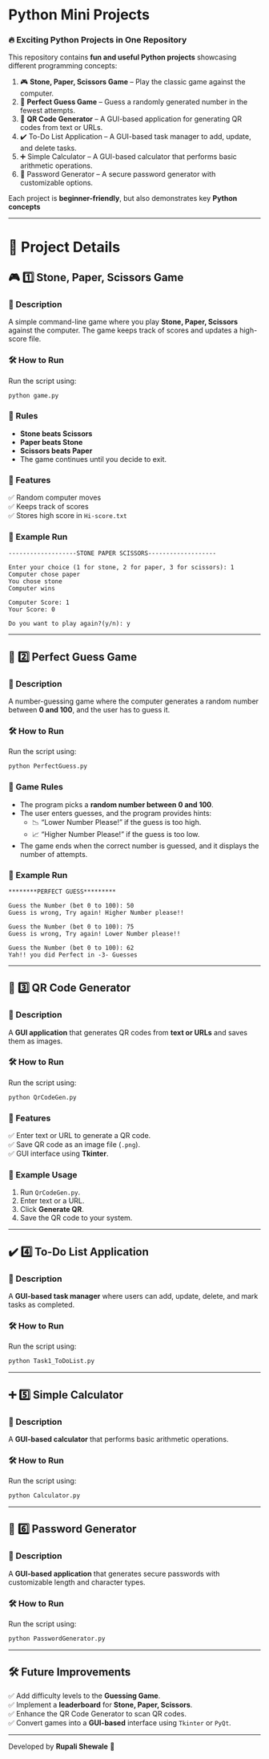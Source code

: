 # Python Mini Projects

### 🔥 Exciting Python Projects in One Repository

This repository contains  **fun and useful Python projects** showcasing different programming concepts:

1. 🎮 **Stone, Paper, Scissors Game** – Play the classic game against the computer.
2. 🔢 **Perfect Guess Game** – Guess a randomly generated number in the fewest attempts.
3. 📱 **QR Code Generator** – A GUI-based application for generating QR codes from text or URLs.
4. ✔️ To-Do List Application – A GUI-based task manager to add, update, and delete tasks.
5. ➕ Simple Calculator – A GUI-based calculator that performs basic arithmetic operations.
6. 🔑 Password Generator – A secure password generator with customizable options.

Each project is **beginner-friendly**, but also demonstrates key **Python concepts** 

---

# 📜 Project Details

## 🎮 1️⃣ Stone, Paper, Scissors Game

### 📌 Description
A simple command-line game where you play **Stone, Paper, Scissors** against the computer. The game keeps track of scores and updates a high-score file.

### 🛠️ How to Run
Run the script using:
```bash
python game.py
```

### 🎯 Rules
- **Stone beats Scissors**
- **Paper beats Stone**
- **Scissors beats Paper**
- The game continues until you decide to exit.

### 📂 Features
✅ Random computer moves  
✅ Keeps track of scores  
✅ Stores high score in `Hi-score.txt`  

### 📌 Example Run

```
-------------------STONE PAPER SCISSORS-------------------

Enter your choice (1 for stone, 2 for paper, 3 for scissors): 1
Computer chose paper
You chose stone
Computer wins

Computer Score: 1
Your Score: 0

Do you want to play again?(y/n): y
```

---

## 🔢 2️⃣ Perfect Guess Game

### 📌 Description
A number-guessing game where the computer generates a random number between **0 and 100**, and the user has to guess it.

### 🛠️ How to Run
Run the script using:
```bash
python PerfectGuess.py
```

### 🎯 Game Rules
- The program picks a **random number between 0 and 100**.
- The user enters guesses, and the program provides hints:
  - 📉 “Lower Number Please!” if the guess is too high.
  - 📈 “Higher Number Please!” if the guess is too low.
- The game ends when the correct number is guessed, and it displays the number of attempts.

### 📌 Example Run

```
********PERFECT GUESS*********

Guess the Number (bet 0 to 100): 50
Guess is wrong, Try again! Higher Number please!!

Guess the Number (bet 0 to 100): 75
Guess is wrong, Try again! Lower Number please!!

Guess the Number (bet 0 to 100): 62
Yah!! you did Perfect in -3- Guesses
```

---

## 📱 3️⃣ QR Code Generator

### 📌 Description
A **GUI application** that generates QR codes from **text or URLs** and saves them as images.

### 🛠️ How to Run
Run the script using:
```bash
python QrCodeGen.py
```

### 🎯 Features
✅ Enter text or URL to generate a QR code.  
✅ Save QR code as an image file (`.png`).  
✅ GUI interface using **Tkinter**.  

### 📌 Example Usage

1. Run `QrCodeGen.py`.
2. Enter text or a URL.
3. Click **Generate QR**.
4. Save the QR code to your system.

---
## ✔️ 4️⃣ To-Do List Application

### 📌 Description
A **GUI-based task manager** where users can add, update, delete, and mark tasks as completed.

### 🛠️ How to Run
Run the script using:
```bash
python Task1_ToDoList.py
```

---

## ➕ 5️⃣ Simple Calculator

### 📌 Description
A **GUI-based calculator** that performs basic arithmetic operations.

### 🛠️ How to Run
Run the script using:
```bash
python Calculator.py
```

---

## 🔑 6️⃣ Password Generator

### 📌 Description
A **GUI-based application** that generates secure passwords with customizable length and character types.

### 🛠️ How to Run
Run the script using:
```bash
python PasswordGenerator.py
```

---

## 🛠️ Future Improvements

✅ Add difficulty levels to the **Guessing Game**.  
✅ Implement a **leaderboard** for **Stone, Paper, Scissors**.  
✅ Enhance the QR Code Generator to scan QR codes.  
✅ Convert games into a **GUI-based** interface using `Tkinter` or `PyQt`.  

---

Developed by **Rupali Shewale** 🚀  

